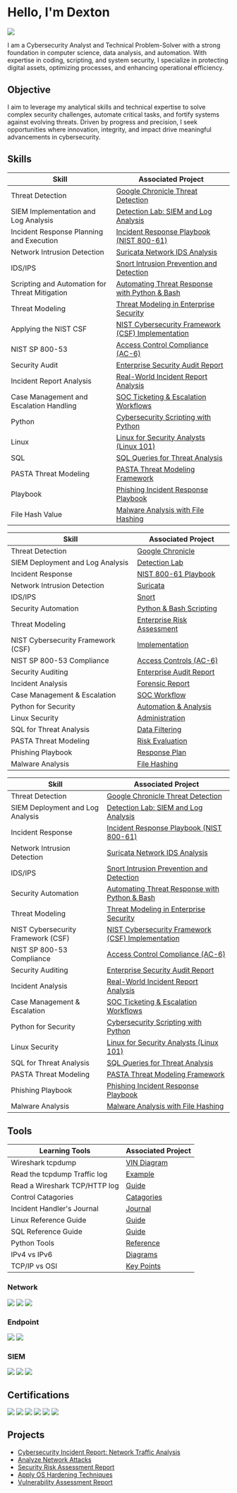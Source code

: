 # Hello, I'm Dexton 
<a href="https://www.linkedin.com/in/corneliusshk/"><img src="https://img.shields.io/badge/-LinkedIn-0072b1?&style=for-the-badge&logo=linkedin&logoColor=white" /></a>


I am a Cybersecurity Analyst and Technical Problem-Solver with a strong foundation in computer science, data analysis, and automation. With expertise in coding, scripting, and system security, I specialize in protecting digital assets, optimizing processes, and enhancing operational efficiency.



## Objective


I aim to leverage my analytical skills and technical expertise to solve complex security challenges, automate critical tasks, and fortify systems against evolving threats. Driven by progress and precision, I seek opportunities where innovation, integrity, and impact drive meaningful advancements in cybersecurity. 

## Skills

<!--
| Skill                                         | Associated Project         |
|-----------------------------------------------|----------------------------|
| SIEM Implementation and Log Analysis          | <a href="https://github.com/chojatkashani/Detection-Lab/tree/main">Detection Lab</a>|
| Network Intrusion Detection | <a href="https://github.com/chojatkashani/Suricata-Project/blob/main/README.md">Suricata</a>|
| NIST SP 800-53 | <a href="https://github.com/chojatkashani/NIST-SP-800-53-AC-6/blob/main/README.md">AC-6</a>|
| IDS/IPS         | <a href="https://github.com/chojatkashani/SNORT/edit/main/README.md">Snort</a>|
| Scripting and Automation for Threat Mitigation | <a href="https://github.com/chojatkashani/Scripting-and-Automation-for-Threat/blob/main/README.md">Example</a>|
| Linux | <a href="https://github.com/chojatkashani/Linux-101/blob/main/README.md">Linux 101</a>|
| SQL | <a href="https://github.com/chojatkashani/SQL-Queries">Applying Filters in SQL</a>|
| Python | <a href="https://github.com/chojatkashani/Python/blob/main/README.md">Programming</a>|
| Threat Modeling | <a href="https://github.com/chojatkashani/Threat-Modeling/blob/main/README.md">Process</a>|
| Threat Detection          | <a href="https://github.com/chojatkashani/Chronicle/blob/main/README.md">Google Chronicle</a>|
| Incident Response Planning and Execution      | <a href="https://github.com/chojatkashani/Incident-Response/blob/main/README.md">NIST 800-61</a>|
| Case Managment and Escalation Handeling | <a href="https://github.com/chojatkashani/Ticketing-Example/blob/main/README.md">Ticketing</a>|
| Applying the NIST CSF | <a href="https://github.com/chojatkashani/NIST-CSF/blob/main/README.md">NIST CSF</a>|
| Security Audit | <a href=https://github.com/chojatkashani/Security-Audit/edit/main/README.md>Security Audit Report</a>|
| Incident Report Analysis | <a href="https://github.com/chojatkashani/Incident-Report-Analysis/blob/main/README.md">Report Examples</a>|
| PASTA Threat Modeling | <a href="https://github.com/chojatkashani/PASTA-Threat-Modeling/blob/main/README.md">Outline</a>|
| Playbook | <a href="https://github.com/chojatkashani/Phishing-Playbook/blob/main/README.md">Phishing Playbook</a>|
| File Hash Value | <a href="https://github.com/chojatkashani/File-Hash-Malicious/blob/main/README.md">Malicious</a>|
-->

| Skill                                         | Associated Project         |
|-----------------------------------------------|----------------------------|
| Threat Detection                              | <a href="https://github.com/chojatkashani/Chronicle/blob/main/README.md">Google Chronicle Threat Detection</a> |
| SIEM Implementation and Log Analysis          | <a href="https://github.com/chojatkashani/Detection-Lab/tree/main">Detection Lab: SIEM and Log Analysis</a> |
| Incident Response Planning and Execution      | <a href="https://github.com/chojatkashani/Incident-Response/blob/main/README.md">Incident Response Playbook (NIST 800-61)</a> |
| Network Intrusion Detection                   | <a href="https://github.com/chojatkashani/Suricata-Project/blob/main/README.md">Suricata Network IDS Analysis</a> |
| IDS/IPS                                       | <a href="https://github.com/chojatkashani/SNORT/edit/main/README.md">Snort Intrusion Prevention and Detection</a> |
| Scripting and Automation for Threat Mitigation | <a href="https://github.com/chojatkashani/Scripting-and-Automation-for-Threat/blob/main/README.md">Automating Threat Response with Python & Bash</a> |
| Threat Modeling                               | <a href="https://github.com/chojatkashani/Threat-Modeling/blob/main/README.md">Threat Modeling in Enterprise Security</a> |
| Applying the NIST CSF                         | <a href="https://github.com/chojatkashani/NIST-CSF/blob/main/README.md">NIST Cybersecurity Framework (CSF) Implementation</a> |
| NIST SP 800-53                                | <a href="https://github.com/chojatkashani/NIST-SP-800-53-AC-6/blob/main/README.md">Access Control Compliance (AC-6)</a> |
| Security Audit                                | <a href="https://github.com/chojatkashani/Security-Audit/edit/main/README.md">Enterprise Security Audit Report</a> |
| Incident Report Analysis                      | <a href="https://github.com/chojatkashani/Incident-Report-Analysis/blob/main/README.md">Real-World Incident Report Analysis</a> |
| Case Management and Escalation Handling       | <a href="https://github.com/chojatkashani/Ticketing-Example/blob/main/README.md">SOC Ticketing & Escalation Workflows</a> |
| Python                                        | <a href="https://github.com/chojatkashani/Python/blob/main/README.md">Cybersecurity Scripting with Python</a> |
| Linux                                         | <a href="https://github.com/chojatkashani/Linux-101/blob/main/README.md">Linux for Security Analysts (Linux 101)</a> |
| SQL                                           | <a href="https://github.com/chojatkashani/SQL-Queries">SQL Queries for Threat Analysis</a> |
| PASTA Threat Modeling                         | <a href="https://github.com/chojatkashani/PASTA-Threat-Modeling/blob/main/README.md">PASTA Threat Modeling Framework</a> |
| Playbook                                      | <a href="https://github.com/chojatkashani/Phishing-Playbook/blob/main/README.md">Phishing Incident Response Playbook</a> |
| File Hash Value                               | <a href="https://github.com/chojatkashani/File-Hash-Malicious/blob/main/README.md">Malware Analysis with File Hashing</a> |

| Skill                                         | Associated Project         |
|-----------------------------------------------|----------------------------|
| Threat Detection                              | <a href="https://github.com/chojatkashani/Chronicle/blob/main/README.md">Google Chronicle</a> |
| SIEM Deployment and Log Analysis              | <a href="https://github.com/chojatkashani/Detection-Lab/tree/main">Detection Lab</a> |
| Incident Response                             | <a href="https://github.com/chojatkashani/Incident-Response/blob/main/README.md">NIST 800-61 Playbook</a> |
| Network Intrusion Detection                   | <a href="https://github.com/chojatkashani/Suricata-Project/blob/main/README.md">Suricata</a> |
| IDS/IPS                                       | <a href="https://github.com/chojatkashani/SNORT/edit/main/README.md">Snort</a> |
| Security Automation                           | <a href="https://github.com/chojatkashani/Scripting-and-Automation-for-Threat/blob/main/README.md">Python & Bash Scripting</a> |
| Threat Modeling                               | <a href="https://github.com/chojatkashani/Threat-Modeling/blob/main/README.md">Enterprise Risk Assessment</a> |
| NIST Cybersecurity Framework (CSF)            | <a href="https://github.com/chojatkashani/NIST-CSF/blob/main/README.md">Implementation</a> |
| NIST SP 800-53 Compliance                     | <a href="https://github.com/chojatkashani/NIST-SP-800-53-AC-6/blob/main/README.md">Access Controls (AC-6)</a> |
| Security Auditing                             | <a href="https://github.com/chojatkashani/Security-Audit/edit/main/README.md">Enterprise Audit Report</a> |
| Incident Analysis                             | <a href="https://github.com/chojatkashani/Incident-Report-Analysis/blob/main/README.md">Forensic Report</a> |
| Case Management & Escalation                  | <a href="https://github.com/chojatkashani/Ticketing-Example/blob/main/README.md">SOC Workflow</a> |
| Python for Security                           | <a href="https://github.com/chojatkashani/Python/blob/main/README.md">Automation & Analysis</a> |
| Linux Security                                | <a href="https://github.com/chojatkashani/Linux-101/blob/main/README.md">Administration</a> |
| SQL for Threat Analysis                       | <a href="https://github.com/chojatkashani/SQL-Queries">Data Filtering</a> |
| PASTA Threat Modeling                         | <a href="https://github.com/chojatkashani/PASTA-Threat-Modeling/blob/main/README.md">Risk Evaluation</a> |
| Phishing Playbook                             | <a href="https://github.com/chojatkashani/Phishing-Playbook/blob/main/README.md">Response Plan</a> |
| Malware Analysis                              | <a href="https://github.com/chojatkashani/File-Hash-Malicious/blob/main/README.md">File Hashing</a> |


| Skill                                         | Associated Project         |
|-----------------------------------------------|----------------------------|
| Threat Detection                              | <a href="https://github.com/chojatkashani/Chronicle/blob/main/README.md">Google Chronicle Threat Detection</a> |
| SIEM Deployment and Log Analysis              | <a href="https://github.com/chojatkashani/Detection-Lab/tree/main">Detection Lab: SIEM and Log Analysis</a> |
| Incident Response                             | <a href="https://github.com/chojatkashani/Incident-Response/blob/main/README.md">Incident Response Playbook (NIST 800-61)</a> |
| Network Intrusion Detection                   | <a href="https://github.com/chojatkashani/Suricata-Project/blob/main/README.md">Suricata Network IDS Analysis</a> |
| IDS/IPS                                       | <a href="https://github.com/chojatkashani/SNORT/edit/main/README.md">Snort Intrusion Prevention and Detection</a> |
| Security Automation                           | <a href="https://github.com/chojatkashani/Scripting-and-Automation-for-Threat/blob/main/README.md">Automating Threat Response with Python & Bash</a> |
| Threat Modeling                               | <a href="https://github.com/chojatkashani/Threat-Modeling/blob/main/README.md">Threat Modeling in Enterprise Security</a> |
| NIST Cybersecurity Framework (CSF)            | <a href="https://github.com/chojatkashani/NIST-CSF/blob/main/README.md">NIST Cybersecurity Framework (CSF) Implementation</a> |
| NIST SP 800-53 Compliance                     | <a href="https://github.com/chojatkashani/NIST-SP-800-53-AC-6/blob/main/README.md">Access Control Compliance (AC-6)</a> |
| Security Auditing                             | <a href="https://github.com/chojatkashani/Security-Audit/edit/main/README.md">Enterprise Security Audit Report</a> |
| Incident Analysis                             | <a href="https://github.com/chojatkashani/Incident-Report-Analysis/blob/main/README.md">Real-World Incident Report Analysis</a> |
| Case Management & Escalation                  | <a href="https://github.com/chojatkashani/Ticketing-Example/blob/main/README.md">SOC Ticketing & Escalation Workflows</a> |
| Python for Security                           | <a href="https://github.com/chojatkashani/Python/blob/main/README.md">Cybersecurity Scripting with Python</a> |
| Linux Security                                | <a href="https://github.com/chojatkashani/Linux-101/blob/main/README.md">Linux for Security Analysts (Linux 101)</a> |
| SQL for Threat Analysis                       | <a href="https://github.com/chojatkashani/SQL-Queries">SQL Queries for Threat Analysis</a> |
| PASTA Threat Modeling                         | <a href="https://github.com/chojatkashani/PASTA-Threat-Modeling/blob/main/README.md">PASTA Threat Modeling Framework</a> |
| Phishing Playbook                             | <a href="https://github.com/chojatkashani/Phishing-Playbook/blob/main/README.md">Phishing Incident Response Playbook</a> |
| Malware Analysis                              | <a href="https://github.com/chojatkashani/File-Hash-Malicious/blob/main/README.md">Malware Analysis with File Hashing</a> |



<brk>


## Tools
| Learning Tools                                         | Associated Project         |
|-----------------------------------------------|----------------------------|
| Wireshark tcpdump           | <a href="https://github.com/chojatkashani/Wireshark-tcpdump-VIN/blob/main/README.md">VIN Diagram</a>|
| Read the tcpdump Traffic log            | <a href="https://github.com/chojatkashani/How-to-Read-the-tcpdump-traffic-log/blob/main/README.md">Example</a>|
| Read a Wireshark TCP/HTTP log          | <a href="https://github.com/chojatkashani/How-to-Read-Wireshark-TCP-HTTP-log/blob/main/README.md">Guide</a>|
| Control Catagories          | <a href="https://github.com/chojatkashani/Control-Catagories">Catagories</a>|
| Incident Handler's Journal           | <a href="https://github.com/chojatkashani/Incident-Handler-Journal/blob/main/README.md">Journal</a>|
| Linux Reference Guide            | <a href="https://github.com/chojatkashani/Reference-Guide-for-Linux/blob/main/README.md">Guide</a>|
| SQL Reference Guide            | <a href="https://github.com/chojatkashani/Reference-Guide-for-SQL/blob/main/README.md">Guide</a>|
| Python Tools           | <a href="https://github.com/chojatkashani/Python-Concepts/blob/main/README.md">Reference</a>|
| IPv4 vs IPv6           | <a href="https://github.com/chojatkashani/IPv4-vs-IPv6/blob/main/README.md">Diagrams</a>|
| TCP/IP vs OSI           | <a href="https://github.com/chojatkashani/TCP-IP-vs-OSI-Model/blob/main/README.md">Key Points</a>|











### Network
<div>
    <img src="https://img.shields.io/badge/-Wireshark-1679A7?&style=for-the-badge&logo=Wireshark&logoColor=white" />
    <img src="https://img.shields.io/badge/-Suricata-EF3B2D?&style=for-the-badge&logo=Suricata&logoColor=white" />
    <img src="https://img.shields.io/badge/-Zeek-777BB4?&style=for-the-badge&logo=Zeek&logoColor=white" />
</div>

### Endpoint
<div>
    <img src="https://img.shields.io/badge/-Microsoft_Defender_for_Endpoint-00A4EF?&style=for-the-badge&logo=Microsoft&logoColor=white" />
    <img src="https://img.shields.io/badge/-Velociraptor-4B275F?&style=for-the-badge&logo=Velociraptor&logoColor=white" />
</div>

### SIEM
<div>
    <img src="https://img.shields.io/badge/-Microsoft_Sentinel-0078D4?&style=for-the-badge&logo=Microsoft&logoColor=white" />
    <img src="https://img.shields.io/badge/-Splunk-000000?&style=for-the-badge&logo=Splunk&logoColor=white" />
    <img src="https://img.shields.io/badge/-Elastic-005571?&style=for-the-badge&logo=Elastic&logoColor=white" />
</div>

## Certifications

<div>
<img src="https://img.shields.io/badge/-Google%20Cybersecurity%20Certificate-4285F4?style=for-the-badge&logo=Google&logoColor=white" />
<img src="https://img.shields.io/badge/-Security%2B-FF0000?&style=for-the-badge&logo=CompTIA&logoColor=white" />
<img src="https://img.shields.io/badge/-Network%2B-007ACC?&style=for-the-badge&logo=CompTIA&logoColor=white" />
<img src="https://img.shields.io/badge/-A%2B-4D4D4D?&style=for-the-badge&logo=CompTIA&logoColor=white" />
<img src="https://img.shields.io/badge/-CDSA-006400?&style=for-the-badge&logoColor=white" />
<img src="https://img.shields.io/badge/-CCD-000080?&style=for-the-badge&logoColor=white" />
</div>

## Projects
- <a href="https://github.com/chojatkashani/Cybersecurity-Incident-Report-Network-Traffic-Analysis/blob/main/README.md">Cybersecurity Incident Report: Network Traffic Analysis</a>
- <a href="https://github.com/chojatkashani/Analyze-Network-Attacks/blob/main/README.md">Analyze Network Attacks</a>
- <a href="https://github.com/chojatkashani/Security-Risk-Assessment-Report/blob/main/README.md">Security Risk Assessment Report</a>
- <a href="https://github.com/chojatkashani/Apply-OS-Hardening-Techniques/blob/main/README.md">Apply OS Hardening Techniques</a>
- <a href="https://github.com/chojatkashani/Vulnerability-Assessment-Report/blob/main/README.md">Vulnerability Assessment Report</a>



  




